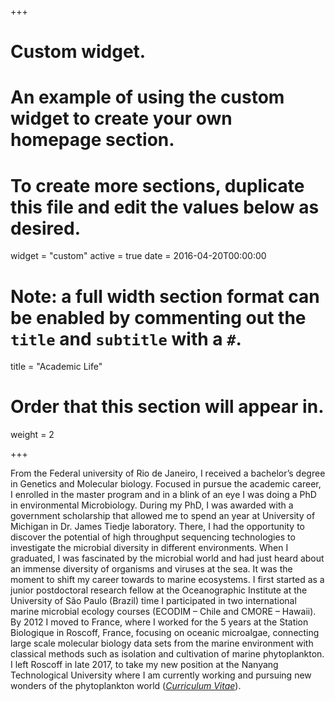 +++
# Custom widget.
# An example of using the custom widget to create your own homepage section.
# To create more sections, duplicate this file and edit the values below as desired.
widget = "custom"
active = true
date = 2016-04-20T00:00:00

# Note: a full width section format can be enabled by commenting out the `title` and `subtitle` with a `#`.
title = "Academic Life"


# Order that this section will appear in.
weight = 2

+++

From the Federal university of Rio de Janeiro, I received a bachelor’s degree in Genetics and Molecular biology. Focused in pursue the academic career, I enrolled in the master program and in a blink of an eye I was doing a PhD in environmental Microbiology. During my PhD, I was awarded with a government scholarship that allowed me to spend an year at University of Michigan in Dr. James Tiedje laboratory.  There, I had the opportunity to discover the potential of high throughput sequencing technologies to investigate the microbial diversity in different environments. When I graduated, I was fascinated by the microbial world and had just heard about an immense diversity of organisms and viruses at the sea. It was the moment to shift my career towards to marine ecosystems. I first started as a junior postdoctoral research fellow at the Oceanographic Institute at the University of São Paulo (Brazil) time I participated in two international marine microbial ecology courses (ECODIM – Chile and CMORE – Hawaii). By 2012 I moved to France, where I worked for the 5 years at the Station Biologique in Roscoff, France, focusing on oceanic microalgae, connecting large scale molecular biology data sets from the marine environment with classical methods such as isolation and cultivation of marine phytoplankton.  I left Roscoff in late 2017, to take my new position at the Nanyang Technological University where I am currently working and pursuing new wonders of the phytoplankton world ([*Curriculum Vitae*]( https://www.researchgate.net/profile/Adriana_Lopes_Dos_Santos)). 



